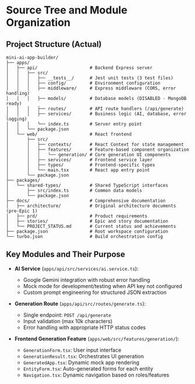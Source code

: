 # Source Tree and Module Organization

## Project Structure (Actual)

```text
mini-ai-app-builder/
├── apps/
│   ├── api/                    # Backend Express server
│   │   ├── src/
│   │   │   ├── __tests__/      # Jest unit tests (3 test files)
│   │   │   ├── config/         # Environment configuration
│   │   │   ├── middleware/     # Express middleware (CORS, error handling)
│   │   │   ├── models/         # Database models (DISABLED - MongoDB ready)
│   │   │   ├── routes/         # API route handlers (/api/generate)
│   │   │   ├── services/       # Business logic (AI, database, error logging)
│   │   │   └── index.ts        # Server entry point
│   │   └── package.json
│   └── web/                    # React frontend
│       ├── src/
│       │   ├── contexts/       # React Context for state management
│       │   ├── features/       # Feature-based component organization
│       │   │   └── generation/ # Core generation UI components
│       │   ├── services/       # Frontend service layer
│       │   ├── types/          # Frontend-specific types
│       │   └── main.tsx        # React app entry point
│       └── package.json
├── packages/
│   └── shared-types/           # Shared TypeScript interfaces
│       ├── src/index.ts        # Common data models
│       └── package.json
├── docs/                       # Comprehensive documentation
│   ├── architecture/           # Original architecture documents (pre-Epic 1)
│   ├── prd/                    # Product requirements
│   ├── stories/                # Epic and story documentation
│   └── PROJECT_STATUS.md       # Current status and achievements
├── package.json                # Root workspace configuration
└── turbo.json                  # Build orchestration config
```

## Key Modules and Their Purpose

- **AI Service** (`apps/api/src/services/ai.service.ts`):
  - Google Gemini integration with robust error handling
  - Mock mode for development/testing when API key not configured
  - Custom prompt engineering for structured JSON extraction

- **Generation Route** (`apps/api/src/routes/generate.ts`):
  - Single endpoint: `POST /api/generate`
  - Input validation (max 10k characters)
  - Error handling with appropriate HTTP status codes

- **Frontend Generation Feature** (`apps/web/src/features/generation/`):
  - `GenerationForm.tsx`: User input interface
  - `GenerationResult.tsx`: Orchestrates UI generation
  - `GeneratedApp.tsx`: Dynamic mock app rendering
  - `EntityForm.tsx`: Auto-generated forms for each entity
  - `Navigation.tsx`: Dynamic navigation based on roles/features
